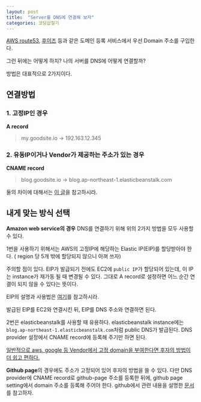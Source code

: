 ```yaml
---
layout: post
title:  "Server를 DNS에 연결해 보자"
categories: 코딩삽질기
---
```



[AWS route53](https://aws.amazon.com/ko/route53/), [후이즈](whois.co.kr) 등과 같은 도메인 등록 서비스에서 우선 Domain 주소를 구입한다.

그런 뒤에는 어떻게 하지? 나의 서버를 DNS에 어떻게 연결할까?

방법은 대표적으로 2가지이다.


연결방법
----------

### 1. 고정IP인 경우

**A record**

> my.goodsite.io → 192.163.12.345


### 2. 유동IP이거나 Vendor가 제공하는 주소가 있는 경우


**CNAME record**

> blog.goodsite.io → blog.ap-northeast-1.elasticbeanstalk.com


둘의 차이에 대해서는 [이 글](https://www.xetown.com/qna/111581)을 참고하시라.


내게 맞는 방식 선택
---------------------

**Amazon web service의 경우** DNS를 연결하기 위해 위의 2가지 방법을 모두 사용할 수 있다.

1번을 사용하기 위해서는 AWS의 고정IP에 해당하는 Elastic IP(EIP)를 할당받아야 한다. ( region 당 5개 밖에 할당되지 않으니 아껴 쓰자)

주의할 점이 있다. EIP가 발급되기 전에도 EC2에 `public IP`가 할당되어 있는데, 이 IP는 instance가 재가동 될 때 변경될 수 있다. 그대로 A record로 설정하면 어느 순간 연결이 되지 않을 수 있다는 뜻이다.

EIP의 설명과 사용법은 [여기](http://pyrasis.com/book/TheArtOfAmazonWebServices/Chapter06)를 참고하시라.

발급된 EIP를 EC2와 연결시킨 뒤, EIP를 DNS 주소와 연결하면 된다.

2번은 elasticbeanstalk를 사용할 때 유용하다. elasticbeanstalk instance에는 `blog.ap-northeast-1.elasticbeanstalk.com`처럼 public DNS가 발급된다. DNS provider 설정에서 CNAME record에 등록해 주기만 하면 된다.

[일반적으로 aws, google 등 Vendor에서 고정 domain을 부여한다면 후자의 방법이 더 쉽고 편하다. ](http://b.redinfo.co.kr/60)

**Github page**의 경우에도 주소가 고정되어 있어 후자의 방법을 쓸 수 있다. 다만 DNS provider에 CNAME record로 github-page 주소를 등록한 뒤에, github page setting에서 domain 주소를 등록해 주어야 한다. github에서 관련 내용을 설명한 [문서](https://help.github.com/articles/adding-or-removing-a-custom-domain-for-your-github-pages-site/)를 참고하자.
